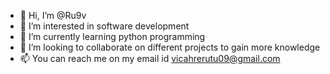 - 👋 Hi, I’m @Ru9v
- 👀 I’m interested in software development 
- 🌱 I’m currently learning python programming 
- 💞️ I’m looking to collaborate on different projects to gain more knowledge 
- 📫 You can reach me on my email id vicahrerutu09@gmail.com

<!---
Ru9v/Ru9v is a ✨ special ✨ repository because its `README.md` (this file) appears on your GitHub profile.
You can click the Preview link to take a look at your changes.
--->
